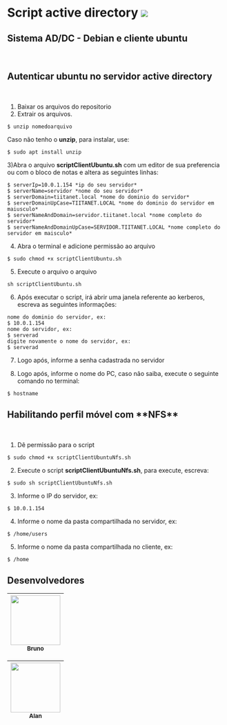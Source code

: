# Script active directory <img src="https://img.shields.io/static/v1?label=activedirectory&message=samba4&color=blue&style=for-the-badge"/>

<h2> Sistema AD/DC - Debian e cliente ubuntu</h2><br>

<h2>Autenticar ubuntu no servidor active directory</h2><br />

1) Baixar os arquivos do repositorio
2) Extrair os arquivos.
```
$ unzip nomedoarquivo
```
Caso não tenho o **unzip**, para instalar, use: 
```
$ sudo apt install unzip
```
3)Abra o arquivo **scriptClientUbuntu.sh** com um editor de sua preferencia ou com o bloco de notas e altera as seguintes linhas:
```
$ serverIp=10.0.1.154 *ip do seu servidor*
$ serverName=servidor *nome do seu servidor*
$ serverDomain=tiitanet.local *nome do dominio do servidor*
$ serverDomainUpCase=TIITANET.LOCAL *nome do dominio do servidor em maiusculo*
$ serverNameAndDomain=servidor.tiitanet.local *nome completo do servidor*
$ serverNameAndDomainUpCase=SERVIDOR.TIITANET.LOCAL *nome completo do servidor em maisculo*
``` 
4) Abra o terminal e adicione permissão ao arquivo
```
$ sudo chmod +x scriptClientUbuntu.sh
```
5) Execute o arquivo o arquivo
```
sh scriptClientUbuntu.sh
```
6) Após executar o script, irá abrir uma janela referente ao kerberos, escreva as seguintes informações:
```
nome do dominio do servidor, ex:
$ 10.0.1.154
nome do servidor, ex:
$ serverad
digite novamente o nome do servidor, ex:
$ serverad
```
7) Logo após, informe a senha cadastrada no servidor

8) Logo após, informe o nome do PC, caso não saiba, execute o seguinte comando no terminal:
```
$ hostname
```

<h2>Habilitando perfil móvel com **NFS**</h2><br />

1) Dê permissão para o script

```
$ sudo chmod +x scriptClientUbuntuNfs.sh
```
2) Execute o script **scriptClientUbuntuNfs.sh**, para execute, escreva:

```
$ sudo sh scriptClientUbuntuNfs.sh
```

3) Informe o IP do servidor, ex:
```
$ 10.0.1.154
```
4) Informe o nome da pasta compartilhada no servidor, ex:
```
$ /home/users
```
5) Informe o nome da pasta compartilhada no cliente, ex:
```
$ /home
```

<h2> Desenvolvedores</h2>

[<img src="https://github.com/bruno977.png"  width=115 > <br> <sub> Bruno </sub>](https://github.com/Bruno977) |
| :---: |

[<img src="https:github.com/alandioneiron.png" width=115 > <br> <sub> Alan </sub>](https://github.com/alandioneiron) |
| :---: | 
